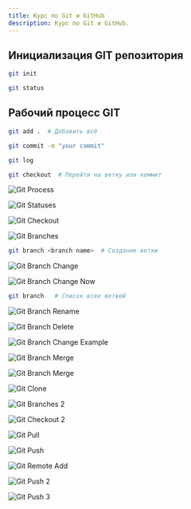 ```yaml
---
title: Курс по Git и GitHub
description: Курс по Git и GitHub.
---
```


## Инициализация GIT репозитория

```sh
git init
```

```sh
git status
```

## Рабочий процесс GIT

```sh
git add .  # Добавить всё
```

```sh
git commit -m "your commit"
```

```sh
git log
```

```sh
git checkout  # Перейти на ветку или коммит
```

![Git Process](@assets/images/git/git-process.jpg)

![Git Statuses](@assets/images/git/git-statuses.jpg)

![Git Checkout](@assets/images/git/git-checkout.jpg)

![Git Branches](@assets/images/git/git-branches.jpg)

```sh
git branch <branch name>  # Создание ветки
```

![Git Branch Change](@assets/images/git/git-branch-change.jpg)

![Git Branch Change Now](@assets/images/git/git-branch-change-now.jpg)

```sh
git branch   # Список всех ветвей
```

![Git Branch Rename](@assets/images/git/git-branch-rename.jpg)

![Git Branch Delete](@assets/images/git/git-branch-delete.jpg)

![Git Branch Change Example](@assets/images/git/git-branch-change-example.jpg)

![Git Branch Merge](@assets/images/git/git-branch-merge.jpg)

![Git Branch Merge](@assets/images/git/git-branch-merge-2.jpg)

![Git Clone](@assets/images/git/git-clone.jpg)

![Git Branches 2](@assets/images/git/git-branches-2.jpg)

![Git Checkout 2](@assets/images/git/git-checkout-2.jpg)

![Git Pull](@assets/images/git/git-pull.jpg)

![Git Push](@assets/images/git/git-push.jpg)

![Git Remote Add](@assets/images/git/git-remote-add.jpg)

![Git Push 2](@assets/images/git/git-push-2.jpg)

![Git Push 3](@assets/images/git/git-push-3.jpg)